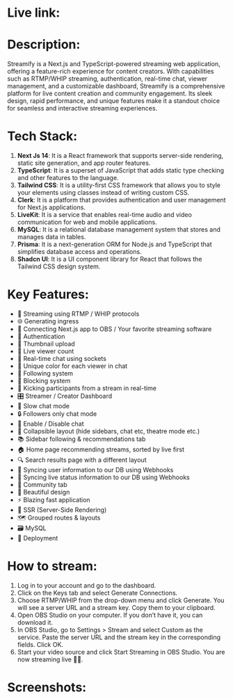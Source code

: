 # Live link:

# Description:
Streamify is a Next.js and TypeScript-powered streaming web application, offering a feature-rich experience for content creators. With capabilities such as RTMP/WHIP streaming, authentication, real-time chat, viewer management, and a customizable dashboard, Streamify is a comprehensive platform for live content creation and community engagement. Its sleek design, rapid performance, and unique features make it a standout choice for seamless and interactive streaming experiences.

# Tech Stack:
1) **Next Js 14**: It is a React framework that supports server-side rendering, static site generation, and app router features.
2) **TypeScript**: It is a superset of JavaScript that adds static type checking and other features to the language.
3) **Tailwind CSS**: It is a utility-first CSS framework that allows you to style your elements using classes instead of writing custom CSS.
4) **Clerk**: It is a platform that provides authentication and user management for Next.js applications.
5) **LiveKit**: It is a service that enables real-time audio and video communication for web and mobile applications.
6) **MySQL**: It is a relational database management system that stores and manages data in tables.
7) **Prisma**: It is a next-generation ORM for Node.js and TypeScript that simplifies database access and operations.
8) **Shadcn UI**: It is a UI component library for React that follows the Tailwind CSS design system.

# Key Features:
- 📡 Streaming using RTMP / WHIP protocols 
- 🌐 Generating ingress
- 🔗 Connecting Next.js app to OBS / Your favorite streaming software 
- 🔐 Authentication 
- 📸 Thumbnail upload
- 👀 Live viewer count 
- 💬 Real-time chat using sockets 
- 🎨 Unique color for each viewer in chat 
- 👥 Following system 
- 🚫 Blocking system 
- 👢 Kicking participants from a stream in real-time 
- 🎛️ Streamer / Creator Dashboard 
- 🐢 Slow chat mode 
- 🔒 Followers only chat mode 
- 📴 Enable / Disable chat 
- 🔽 Collapsible layout (hide sidebars, chat etc, theatre mode etc.) 
- 📚 Sidebar following & recommendations tab 
- 🏠 Home page recommending streams, sorted by live first 
- 🔍 Search results page with a different layout 
- 🔄 Syncing user information to our DB using Webhooks 
- 📡 Syncing live status information to our DB using Webhooks 
- 🤝 Community tab 
- 🎨 Beautiful design
- ⚡ Blazing fast application 
- 📄 SSR (Server-Side Rendering) 
- 🗺️ Grouped routes & layouts 
- 🗃️ MySQL
- 🚀 Deployment

# How to stream:
1) Log in to your account and go to the dashboard.
2) Click on the Keys tab and select Generate Connections.
3) Choose RTMP/WHIP from the drop-down menu and click Generate. You will see a server URL and a stream key. Copy them to your clipboard.
4) Open OBS Studio on your computer. If you don’t have it, you can download it.
5) In OBS Studio, go to Settings > Stream and select Custom as the service. Paste the server URL and the stream key in the corresponding fields. Click OK.
6) Start your video source and click Start Streaming in OBS Studio. You are now streaming live 🎉🎉.

# Screenshots:
